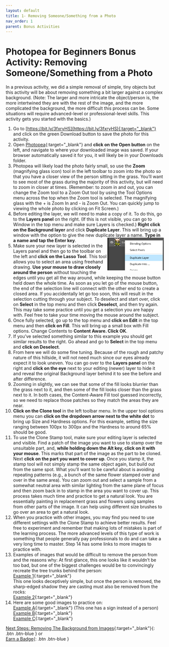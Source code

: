 ```yaml
---
layout: default
title: 1- Removing Someone/Something from a Photo
nav_order: 1
parent: Bonus Activities
---
```


# Photopea for Beginners Bonus Activity: Removing Someone/Something from a Photo
In a previous activity, we did a simple removal of simple, tiny objects but this activity will be about removing something a bit larger against a complex background. (Note: The larger and more intricate the object/person is, the more intertwined they are with the rest of the image, and the more complicated the background, the more difficult this process can be. Some situations will require advanced-level or professional-level skills. This activity gets you started with the basics.)

1. Go to [https://bit.ly/3fxryHS](https://bit.ly/3fxryHS){:target="_blank"} and click on the green Download button to save the photo for this activity.
2. Open [Photopea](https://www.photopea.com/){:target="_blank"} and **click on the Open button** on the left, and navigate to where your downloaded image was saved. If your browser automatically saved it for you, it will likely be in your Downloads folder.
3. Photopea will likely load the photo fairly small, so use the **Zoom** (magnifying glass icon) tool in the left toolbar to zoom into the photo so that you have a closer view of the person sitting in the grass. You’ll want to see most of the grass during the majority of this activity, but will need to zoom in closer at times. (Remember: to zoom in and out, you can change the Zoom tool to a Zoom Out tool by using the Tool Options menu across the top when the Zoom tool is selected. The magnifying glass with the + is Zoom In and - is Zoom Out. You can quickly jump to viewing the whole photo by clicking on Fit Screen.)
4. Before editing the layer, we will need to make a copy of it. To do this, go to the **Layers panel** on the right. (If this is not visible, you can go to Window in the top menu and make sure Layers is checked.) **Right click on the Background layer** and click **Duplicate Layer**. This will bring up a window with the option to give the new duplicate layer a name. **Type in a name and tap the Enter key**. <img src="images/duplicatelayer.png" style="float:right;width:180px;" alt="Duplicate layer button">
5. Make sure your new layer is selected in the Layers panel and then go to the toolbar on the left and **click on the Lasso Tool**. This tool allows you to select an area using freehand drawing. **Use your mouse to draw closely around the person** without touching the edges until you get all the way around, while keeping the mouse button held down the whole time. As soon as you let go of the mouse button, the end of the selection line will connect with the other end to create a closed area. If you accidentally let go too soon, this will result in the selection cutting through your subject. To deselect and start over, click on **Select** in the top menu and then click **Deselect**, and then try again. This may take some practice until you get a selection you are happy with. Feel free to take your time moving the mouse around the subject.
6. Once fully selected, go up to the top menu and **click on Edit** in the top menu and then **click on Fill**. This will bring up a small box with Fill options. Change Contents to **Content Aware. Click OK**.
7. If you’ve selected something similar to this example you should get similar results to the right. Go ahead and go to **Select** in the top menu and **click on Deselect**.
8. From here we will do some fine tuning. Because of the rough and patchy nature of this hillside, it will not need much since our eyes already expect it to look uneven. You can go over to the **Layers panel** on the right and **click on the eye** next to your editing (newer) layer to hide it and reveal the original Background layer behind it to see the before and after difference.
9. Zooming in slightly, we can see that some of the fill looks blurrier than the grass next to it, and then some of the fill looks closer than the grass next to it. In both cases, the Content-Aware Fill tool guessed incorrectly, so we need to replace those patches so they match the areas they are near.
10. **Click on the Clone tool** in the left toolbar menu. In the upper tool options menu you can **click on the dropdown arrow next to the white dot** to bring up Size and Hardness options. For this example, setting the size ranging between 100px to 300px and the Hardness to around 65% should be good.
11. To use the Clone Stamp tool, make sure your editing layer is selected and visible. Find a patch of the image you want to use to stamp over the unsuitable part, and, **while holding down the Alt key, click on it with your mouse**. This marks that part of the image as the part to be cloned. Next **click on the part you want to cover up**. Once you stamp it, the stamp tool will not simply stamp the same object again, but build out from the same spot. What you’ll want to be careful about is avoiding repeating patterns (e.g., a bunch of the same flower stamped over and over in the same area). You can zoom out and select a sample from a somewhat neutral area with similar lighting from the same plane of focus and then zoom back in to stamp in the area you want to cover up. This process takes much time and practice to get a natural look. You are essentially painting in replacement grass and flowers using samples from other parts of the image. It can help using different size brushes to go over an area to get a natural look.
12. When you practice with other images, you may find you need to use different settings with the Clone Stamp to achieve better results. Feel free to experiment and remember that making lots of mistakes is part of the learning process. The more advanced levels of this type of work is something that people generally pay professionals to do and can take a very long time to master. Step 14 has some links to more images to practice with.
13. Examples of images that would be difficult to remove the person from and the reasons why:
At first glance, this one looks like it wouldn’t be too bad, but one of the biggest challenges would be to convincingly recreate the tree trunks behind the person:<br>
[Example 1](https://www.pexels.com/photo/person-walking-in-foggy-forest-3354172/){:target="_blank"}<br>
This one looks deceptively simple, but once the person is removed, the sharp-edged shadow they are casting must also be removed from the rocks:<br>
[Example 2](https://www.pexels.com/photo/rear-view-of-man-sitting-on-rock-by-sea-307008/){:target="_blank"}
14. Here are some good images to practice on:<br>
[Example A](https://www.pexels.com/photo/landscape-mountains-nature-sky-104347/){:target="_blank"} (This one has a sign instead of a person)<br>
[Example B](https://www.pexels.com/photo/person-in-blue-jacket-and-black-pants-standing-on-rock-near-waterfalls-3608618/){:target="_blank"}<br>
[Example C](https://www.pexels.com/photo/man-wearing-red-jacket-doing-peace-sign-3225529/){:target="_blank"}<br>

[Next Steps: Removing The Background from Images](removing-image-background.html){:target="_blank"}{: .btn .btn-blue } or <br>
[Earn a Badge](informal-credentials.html){: .btn .btn-blue }
